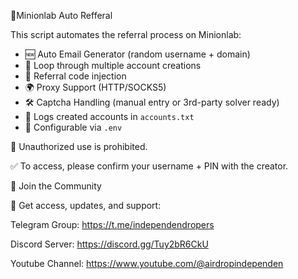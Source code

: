 🚀Minionlab Auto Refferal

This script automates the referral process on Minionlab:

- 🆕 Auto Email Generator (random username + domain)
- 🔁 Loop through multiple account creations
- 🧩 Referral code injection
- 🌍 Proxy Support (HTTP/SOCKS5)
- 🛠️ Captcha Handling (manual entry or 3rd-party solver ready)
- 📑 Logs created accounts in `accounts.txt`
- 📂 Configurable via `.env`

🚫 Unauthorized use is prohibited.

✅ To access, please confirm your username + PIN with the creator.

📣 Join the Community

📢 Get access, updates, and support:

Telegram Group: https://t.me/independendropers

Discord Server: https://discord.gg/Tuy2bR6CkU

Youtube Channel: https://www.youtube.com/@airdropindependen
